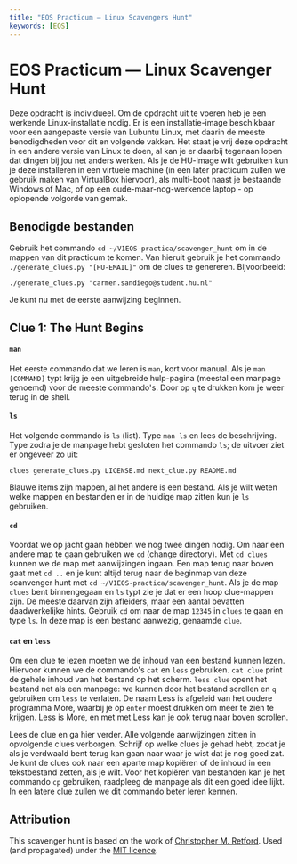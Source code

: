 ```yaml
---
title: "EOS Practicum — Linux Scavengers Hunt"
keywords: [EOS]
---
```


# EOS Practicum — Linux Scavenger Hunt

Deze opdracht is individueel. Om de opdracht uit te voeren heb je een werkende Linux-installatie nodig. Er is een installatie-image beschikbaar voor een aangepaste versie van Lubuntu Linux, met daarin de meeste benodigdheden voor dit en volgende vakken. Het staat je vrij deze opdracht in een andere versie van Linux te doen, al kan je er daarbij tegenaan lopen dat dingen bij jou net anders werken. Als je de HU-image wilt gebruiken kun je deze installeren in een virtuele machine (in een later practicum zullen we gebruik maken van VirtualBox hiervoor), als multi-boot naast je bestaande Windows of Mac, of op een oude-maar-nog-werkende laptop - op oplopende volgorde van gemak.

## Benodigde bestanden
Gebruik het commando `cd ~/V1EOS-practica/scavenger_hunt` om in de mappen van dit practicum te komen. Van hieruit gebruik je het commando `./generate_clues.py "[HU-EMAIL]"` om de clues te genereren. Bijvoorbeeld:

    ./generate_clues.py "carmen.sandiego@student.hu.nl"

Je kunt nu met de eerste aanwijzing beginnen.

## Clue 1: The Hunt Begins

#### `man` ####

Het eerste commando dat we leren is `man`, kort voor manual. Als je `man [COMMAND]` typt krijg je een uitgebreide hulp-pagina (meestal een manpage genoemd) voor de meeste commando's. Door op `q` te drukken kom je weer terug in de shell.

#### `ls` ####

Het volgende commando is `ls` (list). Type `man ls` en lees de beschrijving. Type zodra je de manpage hebt gesloten het commando `ls`; de uitvoer ziet er ongeveer zo uit:

    clues generate_clues.py LICENSE.md next_clue.py README.md

Blauwe items zijn mappen, al het andere is een bestand. Als je wilt weten welke mappen en bestanden er in de huidige map zitten kun je `ls` gebruiken.

#### `cd` ####

Voordat we op jacht gaan hebben we nog twee dingen nodig. Om naar een andere map te gaan gebruiken we `cd` (change directory). Met `cd clues` kunnen we de map met aanwijzingen ingaan. Een map terug naar boven gaat met `cd ..` en je kunt altijd terug naar de beginmap van deze scanvenger hunt met `cd ~/V1EOS-practica/scavenger_hunt`. Als je de map `clues` bent binnengegaan en `ls` typt zie je dat er een hoop clue-mappen zijn. De meeste daarvan zijn afleiders, maar een aantal bevatten daadwerkelijke hints. Gebruik `cd` om naar de map `12345` in `clues` te gaan en type `ls`. In deze map is een bestand aanwezig, genaamde `clue`.

#### `cat` en `less` ####

Om een clue te lezen moeten we de inhoud van een bestand kunnen lezen. Hiervoor kunnen we de commando's `cat` en `less` gebruiken. `cat clue` print de gehele inhoud van het bestand op het scherm. `less clue` opent het bestand net als een manpage: we kunnen door het bestand scrollen en `q` gebruiken om `less` te verlaten.
De naam Less is afgeleid van het oudere programma More, waarbij je op `enter` moest drukken om meer te zien te krijgen. Less is More, en met met Less kan je ook terug naar boven scrollen.

Lees de clue en ga hier verder. Alle volgende aanwijzingen zitten in opvolgende clues verborgen. Schrijf op welke clues je gehad hebt, zodat je als je verdwaald bent terug kan gaan naar waar je wist dat je nog goed zat. Je kunt de clues ook naar een aparte map kopiëren of de inhoud in een tekstbestand zetten, als je wilt. Voor het kopiëren van bestanden kan je het commando `cp` gebruiken, raadpleeg de manpage als dit een goed idee lijkt. In een latere clue zullen we dit commando beter leren kennen.

## Attribution
This scavenger hunt is based on the work of [Christopher M. Retford](https://github.com/pushingice/scavenger-hunt). Used (and propagated) under the [MIT licence](LICENCE.md).
